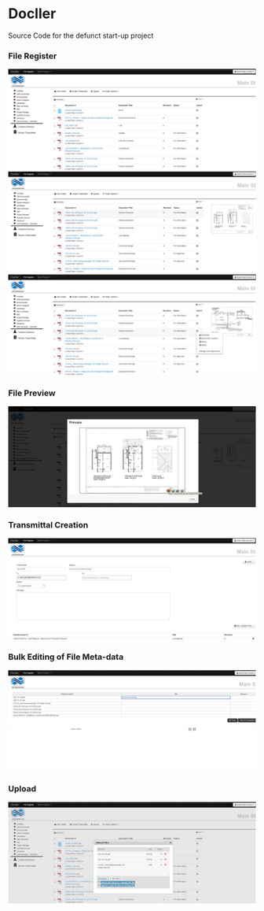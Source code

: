 # Docller
Source Code for the defunct start-up project

### File Register
![](FileRegister_1.png)
![](FileRegister_2.png)
![](FileRegister_3.png)

### File Preview
![](FileRegister_Preview.png)

### Transmittal Creation
![](CreateTransmittal.png)

### Bulk Editing of File Meta-data
![](Excel_Grid_1.png)

### Upload
![](Upload.png)
